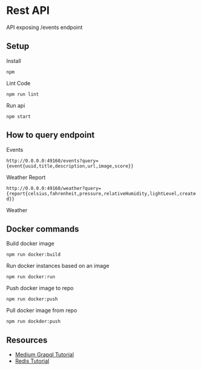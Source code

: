 Rest API
====

API exposing /events endpoint

Setup
----

Install

`npm`

Lint Code

`npm run lint`

Run api

`npm start`


How to query endpoint
----

Events

`http://0.0.0.0:49160/events?query={event{uuid,title,description,url,image,score}}`

Weather Report

`http://0.0.0.0:49160/weather?query={report{celsius,fahrenheit,pressure,relativeHumidity,lightLevel,created}}`

Weather

Docker commands
----

Build docker image

`npm run docker:build`

Run docker instances based on an image

`npm run docker:run`

Push docker image to repo

`npm run docker:push`

Pull docker image from repo

`npm run dockder:push`

Resources
----

- [Medium Grapql Tutorial](https://medium.com/@gethylgeorge/setting-up-a-simple-graphql-server-with-node-express-and-mongoose-ff8a1071af53)
- [Redis Tutorial](https://community.risingstack.com/redis-node-js-introduction-to-caching/)
